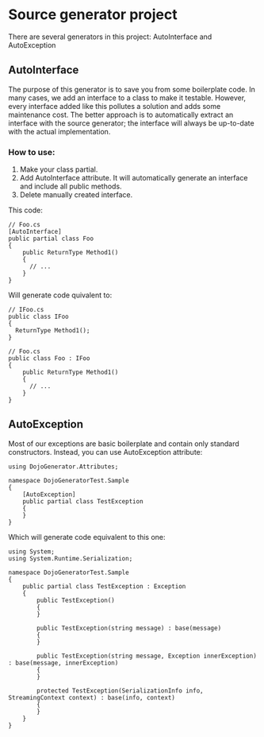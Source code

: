 # Source generator project

There are several generators in this project: AutoInterface and AutoException


## AutoInterface
The purpose of this generator is to save you from some boilerplate code. In many cases, we add an interface to a class to make it testable. However, every interface added like this pollutes a solution and adds some maintenance cost. The better approach is to automatically extract an interface with the source generator; the interface will always be up-to-date with the actual implementation.

### How to use:

1. Make your class partial.
2. Add AutoInterface attribute. It will automatically generate an interface and include all public methods.
3. Delete manually created interface.

This code:
```
// Foo.cs
[AutoInterface]
public partial class Foo
{
    public ReturnType Method1()
    {
      // ...
    }
}
```

Will generate code quivalent to:
```
// IFoo.cs
public class IFoo
{
  ReturnType Method1();
}

// Foo.cs
public class Foo : IFoo
{
    public ReturnType Method1()
    {
      // ...
    }
}
```

## AutoException

Most of our exceptions are basic boilerplate and contain only standard constructors.
Instead, you can use AutoException attribute:

```
using DojoGenerator.Attributes;

namespace DojoGeneratorTest.Sample
{
    [AutoException]
    public partial class TestException
    {
    }
}
```

Which will generate code equivalent to this one:
```
using System;
using System.Runtime.Serialization;

namespace DojoGeneratorTest.Sample
{   
    public partial class TestException : Exception
    {
        public TestException()
        {
        }

        public TestException(string message) : base(message)
        {
        }

        public TestException(string message, Exception innerException) : base(message, innerException)
        {
        }

        protected TestException(SerializationInfo info, StreamingContext context) : base(info, context)
        {
        }
    }
}
```

